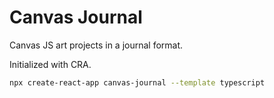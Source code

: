 # Canvas Journal

Canvas JS art projects in a journal format.

Initialized with CRA.
```bash
npx create-react-app canvas-journal --template typescript
```
